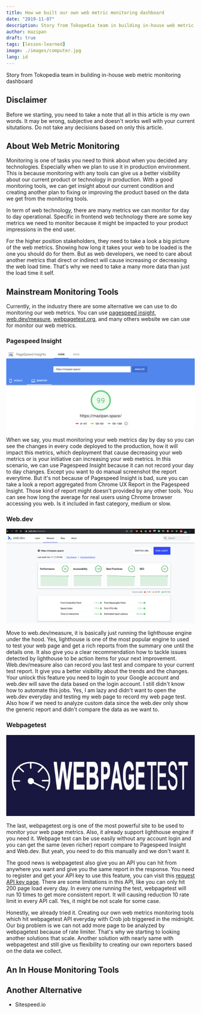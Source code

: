 ```yaml
---
title: How we built our own web metric monitoring dashboard
date: "2019-11-07"
description: Story from Tokopedia team in building in-house web metric monitoring dashboard
author: mazipan
draft: true
tags: [lesson-learned]
image: ./images/computer.jpg
lang: id
---
```


Story from Tokopedia team in building in-house web metric monitoring dashboard

## Disclaimer

Before we starting, you need to take a note that all in this article is my own words. It may be wrong, subjective and doesn't works well with your current situtations. Do not take any decisions based on only this article.

## About Web Metric Monitoring

Monitoring is one of tasks you need to think about when you decided any technologies.
Especially when we plan to use it in production environment.
This is because monitoring with any tools can give us a better visibility about our current product or technology in production.
With a good monitoring tools, we can get insight about our current condition and creating another plan to fixing or improving the product based on the data we get from the monitoring tools.

In term of web technology, there are many metrics we can monitor for day to day operational.
Specific in frontend web technology there are some key metrics we need to monitor because it might be impacted to your product impressions in the end user.

For the higher position stakeholders, they need to take a look a big picture of the web metrics.
Showing how long it takes your web to be loaded is the one you should do for them.
But as web developers, we need to care about another metrics that direct or indirect will cause increasing or decreasing the web load time.
That's why we need to take a many more data than just the load time it self.

## Mainstream Monitoring Tools

Currently, in the industry there are some alternative we can use to do monitoring our web metrics.
You can use [pagespeed insight](https://developers.google.com/speed/pagespeed/insights/), [web.dev/measure](https://web.dev/measure/), [webpagetest.org](https://www.webpagetest.org/), and many others website we can use for monitor our web metrics.

### Pagespeed Insight

![Pagespeed Insight report](./images/pagespeed-result.png)

When we say, you must monitoring your web metrics day by day so you can see the changes in every code deployed to the production, how it will impact this metrics, which deployment that cause decreasing your web metrics or is your initiative can increasing your web metrics.
In this scenario, we can use Pagespeed Insight because it can not record your day to day changes. Except you want to do manual screenshot the report everytime.
But it's not because of Pagespeed Insight is bad, sure you can take a look a report aggregated from Chrome UX Report in the Pagespeed Insight.
Those kind of report might doesn't provided by any other tools.
You can see how long the average for real users using Chrome browser accessing you web.
Is it included in fast category, medium or slow.

### Web.dev

![Web.dev report](./images/webdev-result.png)

Move to web.dev/measure, it is basically just running the lighthouse engine under the hood.
Yes, lighthouse is one of the most popular engine to used to test your web page and get a rich reports from the summary one until the details one.
It also give you a clear recommendation how to tackle issues detected by lighthouse to be action items for your next improvement.
Web.dev/measure also can record you last test and compare to your current test report.
It give you a better visibility about the trends and the changes.
Your unlock this feature you need to login to your Google account and web.dev will save the data based on the login account.
I still didn't know how to automate this jobs.
Yes, I am lazy and didn't want to open the web.dev everyday and testing my web page to record my web page test.
Also how if we need to analyze custom data since the web.dev only show the generic report and didn't compare the data as we want to.

### Webpagetest

![Webpagetest.org](./images/wpt.jpg)

The last, webpagetest.org is one of the most powerful site to be used to monitor your web page metrics.
Also, it already support lighthouse engine if you need it.
Webpage test can be use easily without any account login and you can get the same (even richer) report compare to Pagespeed Insight and Web.dev.
But yeah, you need to do this manually and we don't want it.

The good news is webpagetest also give you an API you can hit from anywhere you want and give you the same report in the response.
You need to register and get your API key to use this feature, you can visit this [request API key page](https://www.webpagetest.org/getkey.php).
There are some limitations in this API, like you can only hit 200 page load every day.
In every one running the test, webpagetest will run 10 times to get more consistent report.
It will causing reduction 10 rate limit in every API call.
Yes, it might be not scale for some case.

Honestly, we already tried it.
Creating our own web metrics monitoring tools which hit webpagetest API everyday with Crob job triggered in the midnight.
Our big problem is we can not add more page to be analyzed by webpagetest because of rate limiter.
That's why we starting to looking another solutions that scale.
Another solution with nearly same with webpagetest and still give us flexibility to creating our own reporters based on the data we collect.

## An In House Monitoring Tools

## Another Alternative

- Sitespeed.io
